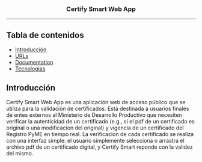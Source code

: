 <h3 align="center">Certify Smart Web App </h3>

<div align="center">

</div>

---

## Tabla de contenidos

- [Introducción](#about)
- [URLs](#urls)
- [Documentation](#documentation)
- [Tecnologias](#built_using)


## Introducción <a name = "about"></a>

Certify Smart Web App es una aplicación web de acceso público que se utiliza para la validación de certificados. Está destinada a usuarios finales de entes externos al Ministerio de Desarrollo Productivo que necesiten verificar la autenticidad de un certificado (e.g., si el pdf de un certificado es original o una modificacion del original) y vigencia de un certificado del Registro PyME en tiempo real. La verificacion de cada certificado se realiza con una interfaz simple: el usuario simplemente selecciona o arrastra el archivo pdf de un certificado digital, y Certify Smart reponde con la validez del mismo.

